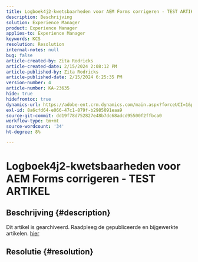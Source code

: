 ```yaml
---
title: Logboek4j2-kwetsbaarheden voor AEM Forms corrigeren - TEST ARTIKEL
description: Beschrijving
solution: Experience Manager
product: Experience Manager
applies-to: Experience Manager
keywords: KCS
resolution: Resolution
internal-notes: null
bug: false
article-created-by: Zita Rodricks
article-created-date: 2/15/2024 2:08:12 PM
article-published-by: Zita Rodricks
article-published-date: 2/15/2024 6:25:35 PM
version-number: 4
article-number: KA-23635
hide: true
hidefromtoc: true
dynamics-url: https://adobe-ent.crm.dynamics.com/main.aspx?forceUCI=1&pagetype=entityrecord&etn=knowledgearticle&id=2aaf3fa6-0bcc-ee11-9079-6045bd0063aa
exl-id: 8a6cfd64-e066-47c1-879f-b2985091eaa9
source-git-commit: dd19f78d752827e48b7dc68adcd95500f2ffbca0
workflow-type: tm+mt
source-wordcount: '34'
ht-degree: 8%

---
```


# Logboek4j2-kwetsbaarheden voor AEM Forms corrigeren - TEST ARTIKEL

## Beschrijving {#description}

Dit artikel is gearchiveerd. Raadpleeg de gepubliceerde en bijgewerkte artikelen. [hier](https://experienceleague.adobe.com/search.html#sort=relevancy)

## Resolutie {#resolution}
